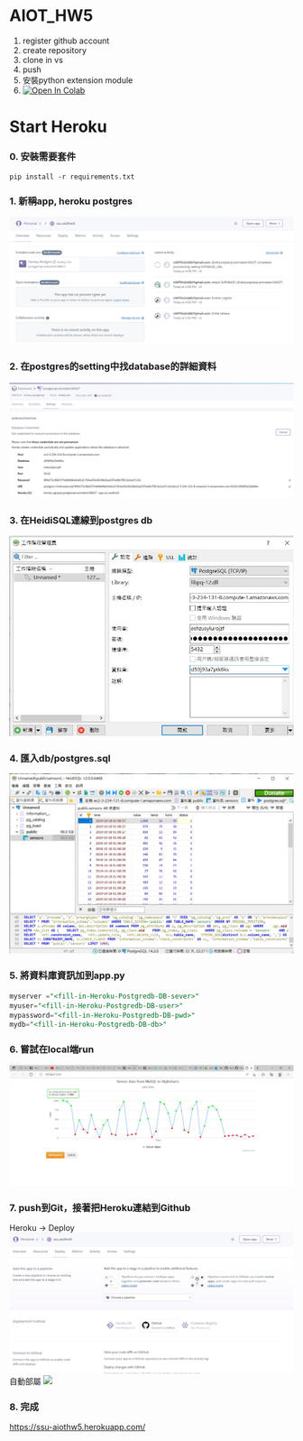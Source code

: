 # AIOT_HW5
1. register github account 
2. create repository
3. clone in vs
4. push
5. 安裝python extension module
6. [![Open In Colab](https://colab.research.google.com/assets/colab-badge.svg)](https://colab.research.google.com/github/googlecolab/colabtools/blob/master/notebooks/colab-github-demo.ipynb)

# Start Heroku
### 0. 安裝需要套件
```
pip install -r requirements.txt
```
### 1. 新稱app, heroku postgres
![](images/2022-06-04-161231.jpg)
### 2. 在postgres的setting中找database的詳細資料
![](images/2022-06-04-161806.jpg)
### 3. 在HeidiSQL連線到postgres db
![](images/2022-06-04-163058.jpg)
### 4. 匯入db/postgres.sql
![](./images/2022-06-04-164408.jpg)
### 5. 將資料庫資訊加到app.py
```sql
myserver ="<fill-in-Heroku-Postgredb-DB-sever>"
myuser="<fill-in-Heroku-Postgredb-DB-user>"
mypassword="<fill-in-Heroku-Postgredb-DB-pwd>"
mydb="<fill-in-Heroku-Postgredb-DB-db>"
```
### 6. 嘗試在local端run
![](images/2022-06-04-165918.jpg)
### 7. push到Git，接著把Heroku連結到Github
Heroku -> Deploy
![](images/2022-06-04-171601.jpg)
自動部屬
![](images2022-06-04-171827.jpg)
### 8. 完成
https://ssu-aiothw5.herokuapp.com/

